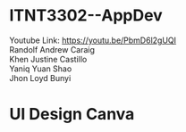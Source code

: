 # ITNT3302--AppDev
Youtube Link: https://youtu.be/PbmD6l2gUQI<br>
Randolf Andrew Caraig<br>
Khen Justine Castillo<br>
Yaniq Yuan Shao<br>
Jhon Loyd Bunyi<br>

#  UI Design Canva

